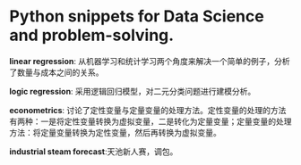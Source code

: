 Python snippets for Data Science and problem-solving.
===========

**linear regression**: 从机器学习和统计学习两个角度来解决一个简单的例子，分析了数量与成本之间的关系。

**logic regression**: 采用逻辑回归模型，对二元分类问题进行建模分析。

**econometrics**: 讨论了定性变量与定量变量的处理方法。定性变量的处理的方法有两种：一是将定性变量转换为虚拟变量，二是转化为定量变量；定量变量的处理方法：将定量变量转换为定性变量，然后再转换为虚拟变量。

**industrial steam forecast**:天池新人赛，调包。